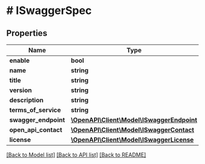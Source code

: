 # # ISwaggerSpec

## Properties

Name | Type | Description | Notes
------------ | ------------- | ------------- | -------------
**enable** | **bool** |  | [optional]
**name** | **string** |  | [optional]
**title** | **string** |  | [optional]
**version** | **string** |  | [optional]
**description** | **string** |  | [optional]
**terms_of_service** | **string** |  | [optional]
**swagger_endpoint** | [**\OpenAPI\Client\Model\ISwaggerEndpoint**](ISwaggerEndpoint.md) |  | [optional]
**open_api_contact** | [**\OpenAPI\Client\Model\ISwaggerContact**](ISwaggerContact.md) |  | [optional]
**license** | [**\OpenAPI\Client\Model\ISwaggerLicense**](ISwaggerLicense.md) |  | [optional]

[[Back to Model list]](../../README.md#models) [[Back to API list]](../../README.md#endpoints) [[Back to README]](../../README.md)
